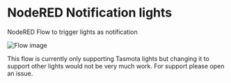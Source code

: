 # NodeRED Notification lights
NodeRED Flow to trigger lights as notification

![Flow image](https://github.com/nvschilleman/nodered-notificationlights/blob/main/flow.jpg?raw=true)

This flow is currently only supporting Tasmota lights but changing it to support other lights would not be very much work. For support please open an issue.





